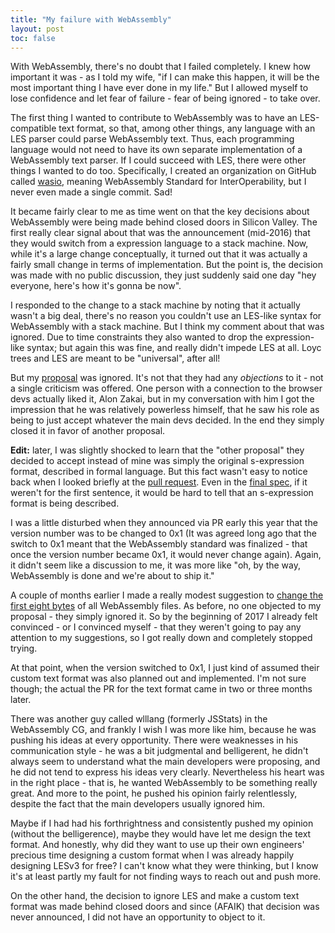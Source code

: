 ```yaml
---
title: "My failure with WebAssembly"
layout: post
toc: false
---
```


With WebAssembly, there's no doubt that I failed completely. I knew how important it was - as I told my wife, "if I can make this happen, it will be the most important thing I have ever done in my life." But I allowed myself to lose confidence and let fear of failure - fear of being ignored - to take over.

The first thing I wanted to contribute to WebAssembly was to have an LES-compatible text format, so that, among other things, any language with an LES parser could parse WebAssembly text. Thus, each programming language would not need to have its own separate implementation of a WebAssembly text parser. If I could succeed with LES, there were other things I wanted to do too. Specifically, I created an organization on GitHub called [wasio](https://github.com/wasio), meaning WebAssembly Standard for InterOperability, but I never even made a single commit. Sad!

It became fairly clear to me as time went on that the key decisions about WebAssembly were being made behind closed doors in Silicon Valley. The first really clear signal about that was the announcement (mid-2016) that they would switch from a expression language to a stack machine. Now, while it's a large change conceptually, it turned out that it was actually a fairly small change in terms of implementation. But the point is, the decision was made with no public discussion, they just suddenly said one day "hey everyone, here's how it's gonna be now".

I responded to the change to a stack machine by noting that it actually wasn't a big deal, there's no reason you couldn't use an LES-like syntax for WebAssembly with a stack machine. But I think my comment about that was ignored. Due to time constraints they also wanted to drop the expression-like syntax; but again this was fine, and really didn't impede LES at all. Loyc trees and LES are meant to be "universal", after all!

But my [proposal](https://github.com/WebAssembly/design/issues/697) was ignored. It's not that they had any _objections_ to it - not a single criticism was offered. One person with a connection to the browser devs actually liked it, Alon Zakai, but in my conversation with him I got the impression that he was relatively powerless himself, that he saw his role as being to just accept whatever the main devs decided. In the end they simply closed it in favor of another proposal.

**Edit:** later, I was slightly shocked to learn that the "other proposal" they decided to accept instead of mine was simply the original s-expression format, described in formal language. But this fact wasn't easy to notice back when I looked briefly at the [pull request](https://github.com/WebAssembly/spec/pull/471). Even in the [final spec](https://www.w3.org/TR/wasm-core-1/#text-format%E2%91%A0), if it weren't for the first sentence, it would be hard to tell that an s-expression format is being described.

I was a little disturbed when they announced via PR early this year that the version number was to be changed to 0x1 (It was agreed long ago that the switch to 0x1 meant that the WebAssembly standard was finalized - that once the version number became 0x1, it would never change again). Again, it didn't seem like a discussion to me, it was more like "oh, by the way, WebAssembly is done and we're about to ship it."

A couple of months earlier I made a really modest suggestion to [change the first eight bytes](https://github.com/WebAssembly/design/pull/928) of all WebAssembly files. As before, no one objected to my proposal - they simply ignored it. So by the beginning of 2017 I already felt convinced - or I convinced myself - that they weren't going to pay any attention to my suggestions, so I got really down and completely stopped trying.

At that point, when the version switched to 0x1, I just kind of assumed their custom text format was also planned out and implemented. I'm not sure though; the actual the PR for the text format came in two or three months later.

There was another guy called wlllang (formerly JSStats) in the WebAssembly CG, and frankly I wish I was more like him, because he was pushing his ideas at every opportunity. There were weaknesses in his communication style - he was a bit judgmental and belligerent, he didn't always seem to understand what the main developers were proposing, and he did not tend to express his ideas very clearly. Nevertheless his heart was in the right place - that is, he wanted WebAssembly to be something really great. And more to the point, he pushed his opinion fairly relentlessly, despite the fact that the main developers usually ignored him.

Maybe if I had had his forthrightness and consistently pushed my opinion (without the belligerence), maybe they would have let me design the text format. And honestly, why did they want to use up their own engineers' precious time designing a custom format when I was already happily designing LESv3 for free? I can't know what they were thinking, but I know it's at least partly my fault for not finding ways to reach out and push more.

On the other hand, the decision to ignore LES and make a custom text format was made behind closed doors and since (AFAIK) that decision was never announced, I did not have an opportunity to object to it.
